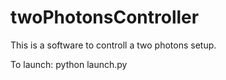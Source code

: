 # twoPhotonsController
This is a software to controll a two photons setup.

To launch:
  python launch.py
